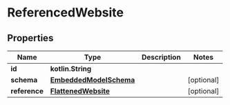 
# ReferencedWebsite

## Properties
Name | Type | Description | Notes
------------ | ------------- | ------------- | -------------
**id** | **kotlin.String** |  | 
**schema** | [**EmbeddedModelSchema**](EmbeddedModelSchema.md) |  |  [optional]
**reference** | [**FlattenedWebsite**](FlattenedWebsite.md) |  |  [optional]



